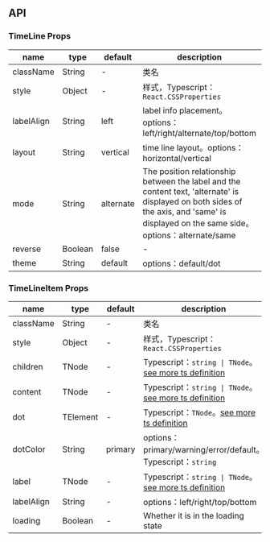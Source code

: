 
## API
### TimeLine Props

name | type | default | description | required
-- | -- | -- | -- | --
className | String | - | 类名 | N
style | Object | - | 样式，Typescript：`React.CSSProperties` | N
labelAlign | String | left | label info placement。options：left/right/alternate/top/bottom | N
layout | String | vertical | time line layout。options：horizontal/vertical | N
mode | String | alternate | The position relationship between the label and the content text, 'alternate' is displayed on both sides of the axis, and 'same' is displayed on the same side。options：alternate/same | N
reverse | Boolean | false | \- | N
theme | String | default | options：default/dot | N

### TimeLineItem Props

name | type | default | description | required
-- | -- | -- | -- | --
className | String | - | 类名 | N
style | Object | - | 样式，Typescript：`React.CSSProperties` | N
children | TNode | - | Typescript：`string \| TNode`。[see more ts definition](https://github.com/Tencent/tdesign-react/blob/develop/src/common.ts) | N
content | TNode | - | Typescript：`string \| TNode`。[see more ts definition](https://github.com/Tencent/tdesign-react/blob/develop/src/common.ts) | N
dot | TElement | - | Typescript：`TNode`。[see more ts definition](https://github.com/Tencent/tdesign-react/blob/develop/src/common.ts) | N
dotColor | String | primary | options：primary/warning/error/default。Typescript：`string` | N
label | TNode | - | Typescript：`string \| TNode`。[see more ts definition](https://github.com/Tencent/tdesign-react/blob/develop/src/common.ts) | N
labelAlign | String | - | options：left/right/top/bottom | N
loading | Boolean | - | Whether it is in the loading state | N
